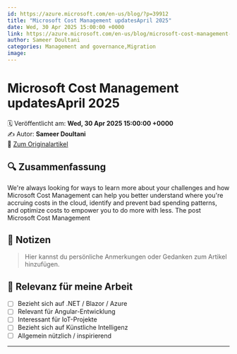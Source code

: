 ```yaml
---
id: https://azure.microsoft.com/en-us/blog/?p=39912
title: "Microsoft Cost Management updatesApril 2025"
date: Wed, 30 Apr 2025 15:00:00 +0000
link: https://azure.microsoft.com/en-us/blog/microsoft-cost-management-updates-april-2025/
author: Sameer Doultani
categories: Management and governance,Migration
image: 
---
```


# Microsoft Cost Management updatesApril 2025

🗓️ Veröffentlicht am: **Wed, 30 Apr 2025 15:00:00 +0000**  
✍️ Autor: **Sameer Doultani**  
🔗 [Zum Originalartikel](https://azure.microsoft.com/en-us/blog/microsoft-cost-management-updates-april-2025/)

## 🔍 Zusammenfassung

We're always looking for ways to learn more about your challenges and how Microsoft Cost Management can help you better understand where you're accruing costs in the cloud, identify and prevent bad spending patterns, and optimize costs to empower you to do more with less. The post Microsoft Cost Management

## 📌 Notizen

> Hier kannst du persönliche Anmerkungen oder Gedanken zum Artikel hinzufügen.

## 🧠 Relevanz für meine Arbeit

- [ ] Bezieht sich auf .NET / Blazor / Azure
- [ ] Relevant für Angular-Entwicklung
- [ ] Interessant für IoT-Projekte
- [ ] Bezieht sich auf Künstliche Intelligenz
- [ ] Allgemein nützlich / inspirierend

---
